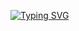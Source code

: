 <a href="https://git.io/typing-svg"><img src="https://readme-typing-svg.demolab.com?font=Dancing+Script&size=30&pause=1000&color=76AD1FE8&background=F9FF8B00&center=true&vCenter=true&width=435&height=80&lines=%F0%9F%A5%91%F0%9F%AB%92%F0%9F%8D%90Hi!+I+am+Harin+%F0%9F%A5%9D%F0%9F%8D%88+%F0%9F%A5%A6" alt="Typing SVG" /></a>

